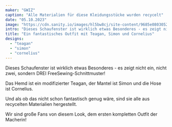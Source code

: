 ```yaml
---
maker: "GWIZ"
caption: "Alle Materialien für diese Kleidungsstücke wurden recycelt"
date: "05.10.2023"
image: "https://cdn.sanity.io/images/hl5bw8cj/site-content/9685e0803052ddfe17ecb79507dca229b6d67b95-2052x3648.jpg"
intro: "Dieses Schaufenster ist wirklich etwas Besonderes - es zeigt nicht ein, nicht zwei, sondern DREI FreeSewing-Schnittmuster!"
title: "Ein fantastisches Outfit mit Teagan, Simon und Cornelius"
designs:
  - "teagan"
  - "simon"
  - "cornelius"
---
```


Dieses Schaufenster ist wirklich etwas Besonderes - es zeigt nicht ein, nicht zwei, sondern DREI FreeSewing-Schnittmuster!

Das Hemd ist ein modifizierter Teagan, der Mantel ist Simon und die Hose ist Cornelius.

Und als ob das nicht schon fantastisch genug wäre, sind sie alle aus recycelten Materialien hergestellt.

Wir sind große Fans von diesem Look, dem ersten kompletten Outfit der Macherin!
